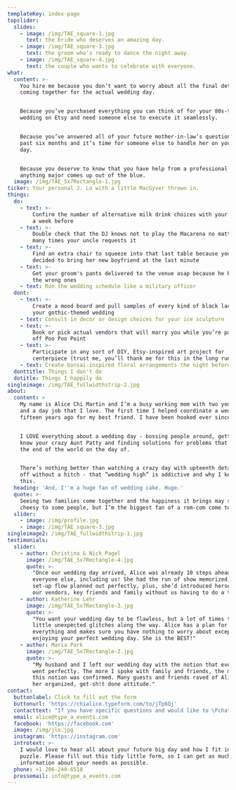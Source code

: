```yaml
---
templateKey: index-page
topslider:
  slides:
    - image: /img/TAE_square-1.jpg
      text: the bride who deserves an amazing day.
    - image: /img/TAE_square-3.jpg
      text: the groom who's ready to dance the night away.
    - image: /img/TAE_square-4.jpg
      text: the couple who wants to celebrate with everyone.
what:
  content: >-
    You hire me because you don’t want to worry about all the final details
    coming together for the actual wedding day.


    Because you’ve purchased everything you can think of for your 80s-themed
    wedding on Etsy and need someone else to execute it seamlessly.


    Because you’ve answered all of your future mother-in-law’s questions for the
    past six months and it’s time for someone else to handle her on your big
    day.


    Because you deserve to know that you have help from a professional in case
    anything major comes up out of the blue.
  image: /img/TAE_5x7Rectangle-1.jpg
ticker: Your personal J. Lo with a little MacGyver thrown in.
things:
  do:
    - text: >-
        Confirm the number of alternative milk drink choices with your bartender
        a week before
    - text: >-
        Double check that the DJ knows not to play the Macarena no matter how
        many times your uncle requests it
    - text: >-
        Find an extra chair to squeeze into that last table because your cousin
        decided to bring her new boyfriend at the last minute
    - text: >-
        Get your groom's pants delivered to the venue asap because he brought
        the wrong ones
    - text: Run the wedding schedule like a military officer
  dont:
    - text: >-
        Create a mood board and pull samples of every kind of black lace for
        your gothic-themed wedding
    - text: Consult in decor or design choices for your ice sculpture
    - text: >-
        Book or pick actual vendors that will marry you while you’re paragliding
        off Poo Poo Point
    - text: >-
        Participate in any sort of DIY, Etsy-inspired art project for
        centerpiece (trust me, you’ll thank me for this in the long run)
    - text: Create bonsai-inspired floral arrangements the night before
  donttitle: Things I don't do
  dotitle: Things I happily do
singleimage: /img/TAE_fullwidthstrip-2.jpg
about:
  content: >
    My name is Alice Chi Martin and I’m a busy working mom with two young kids
    and a day job that I love. The first time I helped coordinate a wedding was
    fifteen years ago for my best friend. I have been hooked ever since.


    I LOVE everything about a wedding day - bossing people around, getting to
    know your crazy Aunt Patty and finding solutions for problems that feel like
    the end of the world on the day of.


    There’s nothing better than watching a crazy day with upteenth details going
    off without a hitch - that “wedding high” is addictive and why I keep doing
    this.
  heading: 'And, I''m a huge fan of wedding cake. Huge.'
  quote: >-
    Seeing two families come together and the happiness it brings may sound
    cheesy to some people, but I’m the biggest fan of a rom-com come to life.
  slider:
    - image: /img/profile.jpg
    - image: /img/TAE_square-3.jpg
singleimage2: /img/TAE_fullwidthstrip-1.jpg
testimonials:
  slider:
    - author: Christina & Nick Pagel
      image: /img/TAE_5x7Rectangle-4.jpg
      quote: >-
        "Once our wedding day arrived, Alice was already 10 steps ahead of
        everyone else, including us! She had the run of show memorized, the
        set-up flow planned out perfectly, plus, she’d introduced herself to all
        our vendors, key friends and family without us having to do a thing!"
    - author: Katherine Lehr
      image: /img/TAE_5x7Rectangle-3.jpg
      quote: >-
        "You want your wedding day to be flawless, but a lot of times there’s
        little unexpected glitches along the way. Alice has a plan for
        everything and makes sure you have nothing to worry about except
        enjoying your perfect wedding day. She is the BEST!"
    - author: Maria Park
      image: /img/TAE_5x7Rectangle-2.jpg
      quote: >-
        "My husband and I left our wedding day with the notion that everything
        went perfectly. The more I spoke with family and friends, the more that
        this notion was confirmed. Many guests and friends raved of Alice and
        her organized, get-sh!t done attitude."
contact:
  buttonlabel: Click to fill out the form
  buttonurl: 'https://chialice.typeform.com/to/jTp6Qj'
  contacttext: "If you have specific questions and would like to \Pchat please call or email me, thank you!"
  email: alice@type_a_events.com
  facebook: 'https://facebook.com'
  image: /img/jlo.jpg
  instagram: 'https://instagram.com'
  introtext: >-
    I would love to hear all about your future big day and how I fit into the
    puzzle. Please fill out this tidy little form, so I can get as much
    information about your needs as possible.
  phone: +1 206-240-6518
  pressemail: info@type_a_events.com
---
```


